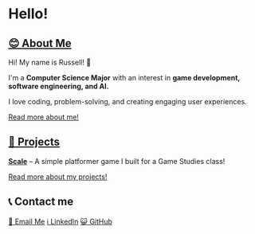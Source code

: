 # Hello!
## [😊 About Me](https://russabejr.github.io/about)
Hi! My name is Russell! 👋

I'm a **Computer Science Major** with an interest in **game development, software engineering, and AI.**

I love coding, problem-solving, and creating engaging user experiences.

[Read more about me!](https://russabejr.github.io/about)

## [🚀 Projects](https://russabejr.github.io/projects)
**[Scale]()** – A simple platformer game I built for a Game Studies class!

[Read more about my projects!](https://russabejr.github.io/projects)

## 📞 Contact me
[📧 Email Me](mailto:russabejr@gmail.com)
[ℹ️ LinkedIn](https://www.linkedin.com/in/russell-abraham-233073353/)
[😺 GitHub](https://github.com/russabejr)
